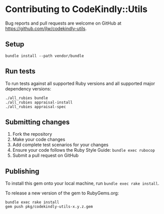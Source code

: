 # Contributing to CodeKindly::Utils

Bug reports and pull requests are welcome on GitHub at https://github.com/jlw/codekindly-utils.

## Setup

`bundle install --path vendor/bundle`

## Run tests

To run tests against all supported Ruby versions and all supported major dependency versions:

```Shell
./all_rubies bundle
./all_rubies appraisal-install
./all_rubies appraisal-spec
```

## Submitting changes

1. Fork the repository
2. Make your code changes
3. Add complete test scenarios for your changes
4. Ensure your code follows the Ruby Style Guide: `bundle exec rubocop`
5. Submit a pull request on GitHub

## Publishing

To install this gem onto your local machine, run `bundle exec rake install`.

To release a new version of the gem to RubyGems.org:

```Shell
bundle exec rake install
gem push pkg/codekindly-utils-x.y.z.gem
```
